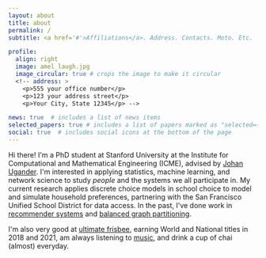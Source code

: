 ```yaml
---
layout: about
title: about
permalink: /
subtitle: <a href='#'>Affiliations</a>. Address. Contacts. Moto. Etc.

profile:
  align: right
  image: amel_laugh.jpg
  image_circular: true # crops the image to make it circular
  <!-- address: >
    <p>555 your office number</p>
    <p>123 your address street</p>
    <p>Your City, State 12345</p> -->

news: true  # includes a list of news items
selected_papers: true # includes a list of papers marked as "selected={true}"
social: true  # includes social icons at the bottom of the page
---
```


Hi there! I'm a PhD student at Stanford University at the Institute for
Computational and Mathematical Engineering (ICME), advised by [Johan
Ugander](https://stanford.edu/~jugander/). I'm interested in applying
statistics, machine learning, and network science to study *people* and the
systems we all participate in. My current research applies discrete choice
models in school choice to model and simulate household preferences, partnering
with the San Francisco Unified School District for data access. In the past,
I've done work in [recommender systems](https://cs229.stanford.edu/proj2018/report/22.pdf)
and [balanced graph partitioning](https://dl.acm.org/doi/abs/10.1145/3394486.3403239).

I'm also very good at [ultimate frisbee](http://furyultimate.com/), earning
World and National titles in 2018 and 2021, am always listening to
[music](https://open.spotify.com/user/1228415059), and drink a cup of chai
(almost) everyday.
